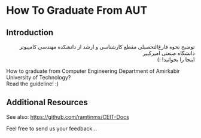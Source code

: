 # How To Graduate From AUT
## Introduction
<p dir="rtl">
توضیح نحوه فارغ‌التحصیلی مقطع کارشناسی و ارشد از دانشکده مهندسی کامپیوتر دانشگاه صنعتی امیرکبیر
<br>
اینجا را بخوانید! :)
</p>

<p>
How to graduate from Computer Engineering Department of Amirkabir University of Technology? 
<br>
Read the guideline! :)
</p>

## Additional Resources

See also: https://github.com/ramtinms/CEIT-Docs

Feel free to send us your feedback...
